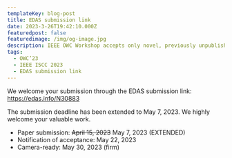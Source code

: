 ```yaml
---
templateKey: blog-post
title: EDAS submission link
date: 2023-3-26T19:42:10.000Z
featuredpost: false
featuredimage: /img/og-image.jpg
description: IEEE OWC Workshop accepts only novel, previously unpublished papers in optical wireless communications.
tags:
  - OWC’23
  - IEEE ISCC 2023
  - EDAS submission link
---
```


We welcome your submission through the EDAS submission link: https://edas.info/N30883

The submission deadline has been extended to May 7, 2023.
We highly welcome your valuable work.

- Paper submission: <s>April 15, 2023</s> May 7, 2023 (EXTENDED)
- Notification of acceptance: May 22, 2023
- Camera-ready: May 30, 2023 (firm)

